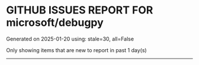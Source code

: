 
# GITHUB ISSUES REPORT FOR microsoft/debugpy


Generated on 2025-01-20 using: stale=30, all=False


Only showing items that are new to report in past 1 day(s)


---




















